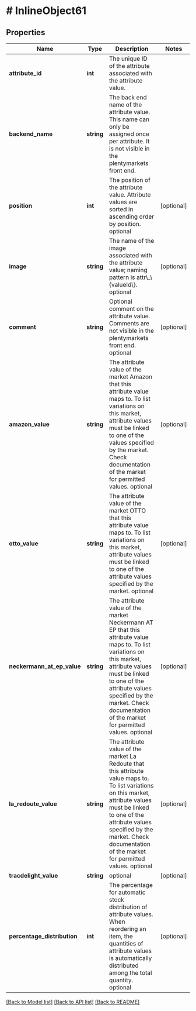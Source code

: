 # # InlineObject61

## Properties

Name | Type | Description | Notes
------------ | ------------- | ------------- | -------------
**attribute_id** | **int** | The unique ID of the attribute associated with the attribute value. | 
**backend_name** | **string** | The back end name of the attribute value. This name can only be assigned once per attribute. It is not visible in the plentymarkets front end. | 
**position** | **int** | The position of the attribute value. Attribute values are sorted in ascending order by position. optional | [optional] 
**image** | **string** | The name of the image associated with the attribute value; naming pattern is attr\\_\\{valueId\\}. optional | [optional] 
**comment** | **string** | Optional comment on the attribute value. Comments are not visible in the plentymarkets front end. optional | [optional] 
**amazon_value** | **string** | The attribute value of the market Amazon that this attribute value maps to. To list variations on this market, attribute values must be linked to one of the values specified by the market. Check documentation of the market for permitted values. optional | [optional] 
**otto_value** | **string** | The attribute value of the market OTTO that this attribute value maps to. To list variations on this market, attribute values must be linked to one of the attribute values specified by the market. optional | [optional] 
**neckermann_at_ep_value** | **string** | The attribute value of the market Neckermann AT EP that this attribute value maps to. To list variations on this market, attribute values must be linked to one of the attribute values specified by the market. Check documentation of the market for permitted values. optional | [optional] 
**la_redoute_value** | **string** | The attribute value of the market La Redoute that this attribute value maps to. To list variations on this market, attribute values must be linked to one of the attribute values specified by the market. Check documentation of the market for permitted values. optional | [optional] 
**tracdelight_value** | **string** | optional | [optional] 
**percentage_distribution** | **int** | The percentage for automatic stock distribution of attribute values. When reordering an item, the quantities of attribute values is automatically distributed among the total quantity. optional | [optional] 

[[Back to Model list]](../../README.md#documentation-for-models) [[Back to API list]](../../README.md#documentation-for-api-endpoints) [[Back to README]](../../README.md)


